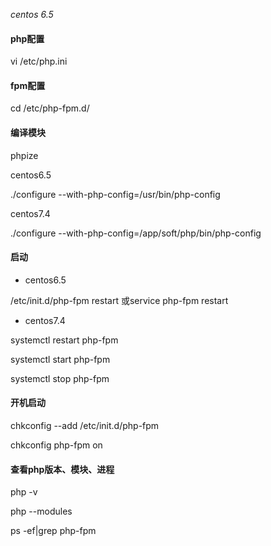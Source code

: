 _centos 6.5_

#### php配置

vi /etc/php.ini

#### fpm配置

cd /etc/php-fpm.d/

#### 编译模块



phpize

centos6.5

./configure  --with-php-config=/usr/bin/php-config

centos7.4

./configure --with-php-config=/app/soft/php/bin/php-config

#### 启动

* centos6.5

/etc/init.d/php-fpm restart 或service php-fpm restart

* centos7.4

systemctl restart php-fpm

systemctl start php-fpm

systemctl stop php-fpm

#### 开机启动

chkconfig --add /etc/init.d/php-fpm

chkconfig php-fpm on

#### 查看php版本、模块、进程

php -v

php --modules

ps -ef\|grep php-fpm

